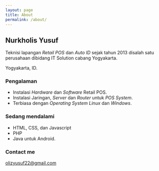 ```yaml
---
layout: page
title: About
permalink: /about/
---
```


## Nurkholis Yusuf

Teknisi lapangan _Retail POS_ dan _Auto ID_ sejak tahun 2013 disalah satu perusahaan dibidang IT Solution cabang Yogyakarta.

Yogyakarta, ID.

### Pengalaman

- Instalasi _Hardware_ dan _Software_ Retail POS.
- Instalasi Jaringan, _Server_ dan _Router_ untuk _POS System_.
- Terbiasa dengan _Operating System_ _Linux_ dan _Windows_.

### Sedang mendalami

- HTML, CSS, dan Javascript
- PHP
- Java untuk Android.

### Contact me

[olizyusuf22@gmail.com](mailto:olizyusuf22@gmail.com)
